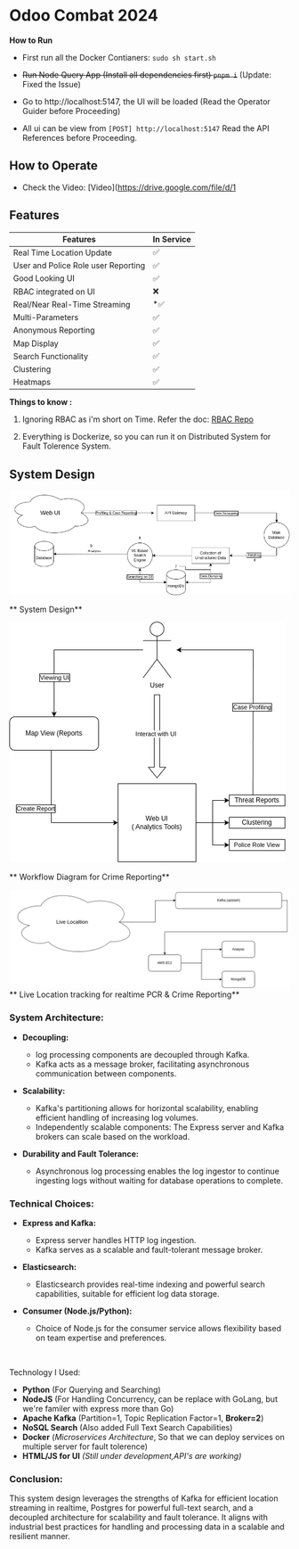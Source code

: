 # Odoo Combat 2024

**How to Run**

- First run all the Docker Contianers: `sudo sh start.sh`

- ~~Run Node Query App (Install all dependencies first)
`pnpm i`~~ (Update: Fixed the Issue)

- Go to http://localhost:5147, the UI will be loaded (Read the Operator Guider before Proceeding)
- All ui can be view from  ` [POST] http://localhost:5147 `
 Read the API References before Proceeding.


 
## **How to Operate**
- Check the Video: [Video](https://drive.google.com/file/d/1

## Features
|Features| In Service |
|-|--|
|  Real Time Location Update  | ✅ |
| User and Police Role user Reporting |✅ |
| Good Looking UI | ✅ |
| RBAC integrated on UI | ❌ | 
| Real/Near Real-Time Streaming |  *✅ |
| Multi-Parameters | ✅ |
| Anonymous Reporting | ✅ |
| Map Display | ✅ |
| Search Functionality | ✅ |
| Clustering | ✅ |
| Heatmaps | ✅ |

**Things to know :**

 1. Ignoring RBAC as i'm short on Time. Refer the doc: [RBAC Repo](https://github.com/imabhisht/edtech-management)

 2. Everything is Dockerize, so you can run it on Distributed System for Fault Tolerence System.


## System Design
![HLSD](3.png)

 ** System Design**

![HLSD](2.png)

 ** Workflow Diagram for Crime Reporting**

![HLSD](odo1.png)
 ** Live Location tracking for realtime PCR & Crime Reporting**


### System Architecture:

-   **Decoupling:**
    
    -   log processing components are decoupled through Kafka.
    -   Kafka acts as a message broker, facilitating asynchronous communication between components.
-   **Scalability:**
    
    -   Kafka's partitioning allows for horizontal scalability, enabling efficient handling of increasing log volumes.
    -   Independently scalable components: The Express server and Kafka brokers can scale based on the workload.
-   **Durability and Fault Tolerance:**

    
    -   Asynchronous log processing enables the log ingestor to continue ingesting logs without waiting for database operations to complete.

### Technical Choices:

-   **Express and Kafka:**
    
    -   Express server handles HTTP log ingestion.
    -   Kafka serves as a scalable and fault-tolerant message broker.
-   **Elasticsearch:**
    
    -   Elasticsearch provides real-time indexing and powerful search capabilities, suitable for efficient log data storage.
-   **Consumer  (Node.js/Python):**
    
    -   Choice of Node.js for the consumer service allows flexibility based on team expertise and preferences.

<br>

Technology I Used:

- **Python** (For Querying and Searching)
- **NodeJS** (For Handling Concurrency, can be replace with GoLang, but we're familer with express more than Go)
 - **Apache Kafka** (Partition=1, Topic Replication Factor=1, **Broker=2**)
 - **NoSQL Search** (Also added Full Text Search Capabilities)
 - **Docker** (*Microservices Architecture*, So that we can deploy services on multiple server for fault tolerence)
 - **HTML/JS for UI** *(Still under development,API's are working)*

### Conclusion:

This system design leverages the strengths of Kafka for efficient location streaming in realtime, Postgres for powerful full-text search, and a decoupled architecture for scalability and fault tolerance. It aligns with industrial best practices for handling and processing data in a scalable and resilient manner.


    

    
